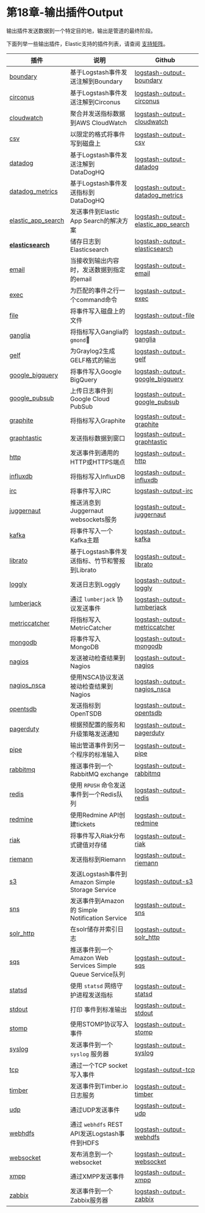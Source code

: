 # 第18章-输出插件Output

输出插件发送数据到一个特定目的地，输出是管道的最终阶段。

下面列举一些输出插件，Elastic支持的插件列表，请查阅 [支持矩阵](https://www.elastic.co/cn/support/matrix)。

| 插件                                                         | 说明                                                       | Github                                                       |
| ------------------------------------------------------------ | ---------------------------------------------------------- | ------------------------------------------------------------ |
| [boundary](../18-Output-plugins/boundary.md)                 | 基于Logstash事件发送注解到Boundary                         | [logstash-output-boundary](https://github.com/logstash-plugins/logstash-output-boundary) |
| [circonus](../18-Output-plugins/circonus.md)                 | 基于Logstash事件发送注解到Circonus                         | [logstash-output-circonus](https://github.com/logstash-plugins/logstash-output-circonus) |
| [cloudwatch](../18-Output-plugins/cloudwatch.md)             | 聚合并发送指标数据到AWS CloudWatch                         | [logstash-output-cloudwatch](https://github.com/logstash-plugins/logstash-output-cloudwatch) |
| [csv](../18-Output-plugins/csv.md)                           | 以限定的格式将事件写到磁盘上                               | [logstash-output-csv](https://github.com/logstash-plugins/logstash-output-csv) |
| [datadog](../18-Output-plugins/datadog.md)                   | 基于Logstash事件发送注解到DataDogHQ                        | [logstash-output-datadog](https://github.com/logstash-plugins/logstash-output-datadog) |
| [datadog_metrics](../18-Output-plugins/datadog_metrics.md)   | 基于Logstash事件发送指标到DataDogHQ                        | [logstash-output-datadog_metrics](https://github.com/logstash-plugins/logstash-output-datadog_metrics) |
| [elastic_app_search](../18-Output-plugins/elastic_app_search.md) | 发送事件到Elastic App Search的解决方案                     | [logstash-output-elastic_app_search](https://github.com/logstash-plugins/logstash-output-elastic_app_search) |
| [**elasticsearch**](../18-Output-plugins/elasticsearch.md)   | 储存日志到Elasticsearch                                    | [logstash-output-elasticsearch](https://github.com/logstash-plugins/logstash-output-elasticsearch) |
| [email](../18-Output-plugins/email.md)                       | 当接收到输出内容时，发送数据到指定的email                  | [logstash-output-email](https://github.com/logstash-plugins/logstash-output-email) |
| [exec](../18-Output-plugins/exec.md)                         | 为匹配的事件之行一个command命令                            | [logstash-output-exec](https://github.com/logstash-plugins/logstash-output-exec) |
| [file](../18-Output-plugins/file.md)                         | 将事件写入磁盘上的文件                                     | [logstash-output-file](https://github.com/logstash-plugins/logstash-output-file) |
| [ganglia](../18-Output-plugins/ganglia.md)                   | 将指标写入Ganglia的 `gmond`                                | [logstash-output-ganglia](https://github.com/logstash-plugins/logstash-output-ganglia) |
| [gelf](../18-Output-plugins/gelf.md)                         | 为Graylog2生成GELF格式的输出                               | [logstash-output-gelf](https://github.com/logstash-plugins/logstash-output-gelf) |
| [google_bigquery](../18-Output-plugins/google_bigquery.md)   | 将事件写入Google BigQuery                                  | [logstash-output-google_bigquery](https://github.com/logstash-plugins/logstash-output-google_bigquery) |
| [google_pubsub](../18-Output-plugins/google_pubsub.md)       | 上传日志事件到Google Cloud PubSub                          | [logstash-output-google_pubsub](https://github.com/logstash-plugins/logstash-output-google_pubsub) |
| [graphite](../18-Output-plugins/graphite.md)                 | 将指标写入Graphite                                         | [logstash-output-graphite](https://github.com/logstash-plugins/logstash-output-graphite) |
| [graphtastic](../18-Output-plugins/graphtastic.md)           | 发送指标数据到窗口                                         | [logstash-output-graphtastic](https://github.com/logstash-plugins/logstash-output-graphtastic) |
| [http](../18-Output-plugins/http.md)                         | 发送事件到通用的HTTP或HTTPS端点                            | [logstash-output-http](https://github.com/logstash-plugins/logstash-output-http) |
| [influxdb](../18-Output-plugins/influxdb.md)                 | 将指标写入InfluxDB                                         | [logstash-output-influxdb](https://github.com/logstash-plugins/logstash-output-influxdb) |
| [irc](../18-Output-plugins/irc.md)                           | 将事件写入IRC                                              | [logstash-output-irc](https://github.com/logstash-plugins/logstash-output-irc) |
| [juggernaut](../18-Output-plugins/juggernaut.md)             | 推送消息到Juggernaut websockets服务                        | [logstash-output-juggernaut](https://github.com/logstash-plugins/logstash-output-juggernaut) |
| [kafka](../18-Output-plugins/kafka.md)                       | 将事件写入一个Kafka主题                                    | [logstash-output-kafka](https://github.com/logstash-plugins/logstash-output-kafka) |
| [librato](../18-Output-plugins/librato.md)                   | 基于Logstash事件发送指标、竹节和警报到Librato              | [logstash-output-librato](https://github.com/logstash-plugins/logstash-output-librato) |
| [loggly](../18-Output-plugins/loggly.md)                     | 发送日志到Loggly                                           | [logstash-output-loggly](https://github.com/logstash-plugins/logstash-output-loggly) |
| [lumberjack](../18-Output-plugins/lumberjack.md)             | 通过 `lumberjack` 协议发送事件                             | [logstash-output-lumberjack](https://github.com/logstash-plugins/logstash-output-lumberjack) |
| [metriccatcher](../18-Output-plugins/metriccatcher.md)       | 将指标写入MetricCatcher                                    | [logstash-output-metriccatcher](https://github.com/logstash-plugins/logstash-output-metriccatcher) |
| [mongodb](../18-Output-plugins/mongodb.md)                   | 将事件写入MongoDB                                          | [logstash-output-mongodb](https://github.com/logstash-plugins/logstash-output-mongodb) |
| [nagios](../18-Output-plugins/nagios.md)                     | 发送被动检查结果到Nagios                                   | [logstash-output-nagios](https://github.com/logstash-plugins/logstash-output-nagios) |
| [nagios_nsca](../18-Output-plugins/nagios_nsca.md)           | 使用NSCA协议发送被动检查结果到Nagios                       | [logstash-output-nagios_nsca](https://github.com/logstash-plugins/logstash-output-nagios_nsca) |
| [opentsdb](../18-Output-plugins/opentsdb.md)                 | 发送指标到OpenTSDB                                         | [logstash-output-opentsdb](https://github.com/logstash-plugins/logstash-output-opentsdb) |
| [pagerduty](../18-Output-plugins/pagerduty.md)               | 根据预配置的服务和升级策略发送通知                         | [logstash-output-pagerduty](https://github.com/logstash-plugins/logstash-output-pagerduty) |
| [pipe](../18-Output-plugins/pipe.md)                         | 输出管道事件到另一个程序的标准输入                         | [logstash-output-pipe](https://github.com/logstash-plugins/logstash-output-pipe) |
| [rabbitmq](../18-Output-plugins/rabbitmq.md)                 | 推送事件到一个RabbitMQ exchange                            | [logstash-output-rabbitmq](https://github.com/logstash-plugins/logstash-output-rabbitmq) |
| [redis](../18-Output-plugins/redis.md)                       | 使用 `RPUSH` 命令发送事件到一个Redis队列                   | [logstash-output-redis](https://github.com/logstash-plugins/logstash-output-redis) |
| [redmine](../18-Output-plugins/redmine.md)                   | 使用Redmine API创建tickets                                 | [logstash-output-redmine](https://github.com/logstash-plugins/logstash-output-redmine) |
| [riak](../18-Output-plugins/riak.md)                         | 将事件写入Riak分布式键值对存储                             | [logstash-output-riak](https://github.com/logstash-plugins/logstash-output-riak) |
| [riemann](../18-Output-plugins/riemann.md)                   | 发送指标到Riemann                                          | [logstash-output-riemann](https://github.com/logstash-plugins/logstash-output-riemann) |
| [s3](../18-Output-plugins/s3.md)                             | 发送Logstash事件到Amazon Simple Storage Service            | [logstash-output-s3](https://github.com/logstash-plugins/logstash-output-s3) |
| [sns](../18-Output-plugins/sns.md)                           | 发送事件到Amazon的 Simple Notification Service             | [logstash-output-sns](https://github.com/logstash-plugins/logstash-output-sns) |
| [solr_http](../18-Output-plugins/solr_http.md)               | 在solr储存并索引日志                                       | [logstash-output-solr_http](https://github.com/logstash-plugins/logstash-output-solr_http) |
| [sqs](../18-Output-plugins/sqs.md)                           | 推送事件到一个Amazon Web Services Simple Queue Service队列 | [logstash-output-sqs](https://github.com/logstash-plugins/logstash-output-sqs) |
| [statsd](../18-Output-plugins/statsd.md)                     | 使用 `statsd` 网络守护进程发送指标                         | [logstash-output-statsd](https://github.com/logstash-plugins/logstash-output-statsd) |
| [stdout](../18-Output-plugins/stdout.md)                     | 打印 事件到标准输出                                        | [logstash-output-stdout](https://github.com/logstash-plugins/logstash-output-stdout) |
| [stomp](../18-Output-plugins/stomp.md)                       | 使用STOMP协议写入事件                                      | [logstash-output-stomp](https://github.com/logstash-plugins/logstash-output-stomp) |
| [syslog](../18-Output-plugins/syslog.md)                     | 发送事件到一个 `syslog` 服务器                             | [logstash-output-syslog](https://github.com/logstash-plugins/logstash-output-syslog) |
| [tcp](../18-Output-plugins/tcp.md)                           | 通过一个TCP socket写入事件                                 | [logstash-output-tcp](https://github.com/logstash-plugins/logstash-output-tcp) |
| [timber](../18-Output-plugins/timber.md)                     | 发送事件到Timber.io日志服务                                | [logstash-output-timber](https://github.com/logstash-plugins/logstash-output-timber) |
| [udp](../18-Output-plugins/udp.md)                           | 通过UDP发送事件                                            | [logstash-output-udp](https://github.com/logstash-plugins/logstash-output-udp) |
| [webhdfs](../18-Output-plugins/webhdfs.md)                   | 通过 `webhdfs` REST API发送Logstash事件到HDFS              | [logstash-output-webhdfs](https://github.com/logstash-plugins/logstash-output-webhdfs) |
| [websocket](../18-Output-plugins/websocket.md)               | 发布消息到一个websocket                                    | [logstash-output-websocket](https://github.com/logstash-plugins/logstash-output-websocket) |
| [xmpp](../18-Output-plugins/xmpp.md)                         | 通过XMPP发送事件                                           | [logstash-output-xmpp](https://github.com/logstash-plugins/logstash-output-xmpp) |
| [zabbix](../18-Output-plugins/zabbix.md)                     | 发送事件到一个Zabbix服务器                                 | [logstash-output-zabbix](https://github.com/logstash-plugins/logstash-output-zabbix) |

